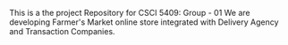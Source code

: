 This is a the project Repository for CSCI 5409: Group - 01
We are developing Farmer's Market online store integrated with Delivery Agency and Transaction Companies.